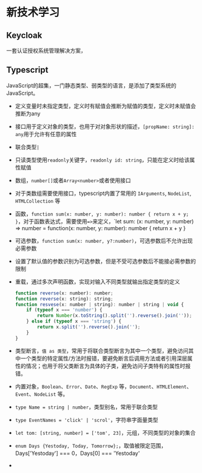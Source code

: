 # 新技术学习

## Keycloak

一套认证授权系统管理解决方案，

## Typescript

JavaScript的超集，一门静态类型、弱类型的语言，是添加了类型系统的JavaScript。

- 定义变量时未指定类型，定义时有赋值会推断为赋值的类型，定义时未赋值会推断为any

- 接口用于定义对象的类型，也用于对对象形状的描述，`[propName: string]: any`用于允许有任意的属性

- 联合类型`|`

- 只读类型使用`readonly`关键字，`readonly id: string`，只能在定义时给该属性赋值

- 数组，`number[]`或者`Array<number>`或者使用接口

- 对于类数组需要使用接口，typescript内置了常用的 `IArguments`, `NodeList`, `HTMLCollection` 等

- 函数，`function sum(x: number, y: number): number { return x + y; }`，对于函数表达式，需要使用`=>`来定义，`let sum: (x: number, y: number) => number =  function(x: number, y: number): number { return x + y }

- 可选参数，`function sum(x: number, y?:number)`，可选参数后不允许出现必需参数

- 设置了默认值的参数识别为可选参数，但是不受可选参数后不能接必需参数的限制

- 重载，通过多次声明函数，实现对输入不同类型就输出指定类型的定义

  ```javascript
  function reverse(x: number): number;
  function reverse(x: string): string;
  function resvese(x: number | string): number | string | void {
      if (typeof x === 'number') {
          return Number(x.toString().split('').reverse().join(''));
      } else if (typeof x === 'string') {
          return x.split('').reverse().join('');
      }
  }
  ```

- 类型断言，`值 as 类型`，常用于将联合类型断言为其中一个类型，避免访问其中一个类型的特定属性/方法时报错，要避免断言后调用方法或者引用深层属性的情况；也用于将父类断言为具体的子类，避免访问子类特有的属性时报错。

- 内置对象，`Boolean`、`Error`、`Date`、`RegExp` 等，`Document`、`HTMLElement`、`Event`、`NodeList` 等。

- `type Name = string | number`，类型别名，常用于联合类型

- `type EventNames = 'click' | 'scrol'`，字符串字面量类型

- `let tom: [string, number] = ['tom', 23]`，元组，不同类型的对象的集合

- `enum Days {Yestoday, Today, Tomorrow};`，取值被限定范围，Days['Yestoday'] === 0，Days[0] === 'Yestoday'

- 

